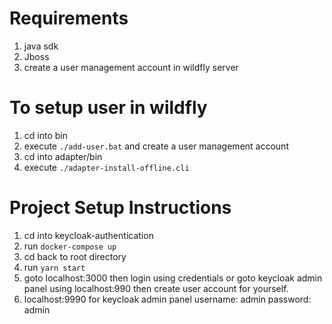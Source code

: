 # Requirements
1. java sdk 
2. Jboss 
3. create a user management account in wildfly server

# To setup user in wildfly
1. cd into bin 
2. execute `./add-user.bat` and create a user management account
3. cd into adapter/bin 
4. execute `./adapter-install-offline.cli`

# Project Setup Instructions 
1. cd into keycloak-authentication
2. run `docker-compose up`
3. cd back to root directory 
4. run `yarn start`
5. goto localhost:3000 then login using credentials or goto keycloak admin panel using localhost:990 then create user account for       yourself. 
6. localhost:9990 for keycloak admin panel username: admin password: admin
